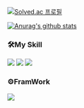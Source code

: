 [![Solved.ac 프로필](http://mazassumnida.wtf/api/v2/generate_badge?boj=jitoo6342)](https://solved.ac/jitoo6342)

[![Anurag's github stats](https://github-readme-stats.vercel.app/api?username=YunSeoHwan)](https://github.com/anuraghazra/github-readme-stats)
<h3>🛠My Skill</h3>
<div>
  <img src="https://img.shields.io/badge/Python-3776AB?style=for-the-badge&logo=Python&logoColor=white">
  <img src="https://img.shields.io/badge/HTML5-E34F26?style=for-the-badge&logo=HTML5&logoColor=white"> 
  <img src="https://img.shields.io/badge/CSS-1572B6?style=for-the-badge&logo=CSS3&logoColor=white"> 
</div>
<h3>⚙️FramWork</h3>
<div>
  <img src="https://img.shields.io/badge/Flask-3776AB?style=for-the-badge&logo=Flask&logoColor=white"> 
</div>
